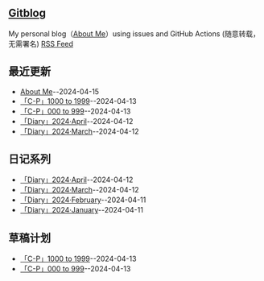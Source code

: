 ## [Gitblog](https://github.com/bingdu748/c_d-project)
My personal blog（[About Me](https://github.com/yihong0618/gitblog/issues/282)）using issues and GitHub Actions (随意转载，无需署名)
[RSS Feed](https://raw.githubusercontent.com/bingdu748/c_d-project/master/feed.xml)

## 最近更新
- [About Me](https://github.com/bingdu748/c_d-project/issues/7)--2024-04-15
- [「C-P」1000 to 1999](https://github.com/bingdu748/c_d-project/issues/6)--2024-04-13
- [「C-P」000 to 999](https://github.com/bingdu748/c_d-project/issues/5)--2024-04-13
- [「Diary」2024·April](https://github.com/bingdu748/c_d-project/issues/4)--2024-04-12
- [「Diary」2024·March](https://github.com/bingdu748/c_d-project/issues/3)--2024-04-12
## 日记系列
- [「Diary」2024·April](https://github.com/bingdu748/c_d-project/issues/4)--2024-04-12
- [「Diary」2024·March](https://github.com/bingdu748/c_d-project/issues/3)--2024-04-12
- [「Diary」2024·February](https://github.com/bingdu748/c_d-project/issues/2)--2024-04-11
- [「Diary」2024·January](https://github.com/bingdu748/c_d-project/issues/1)--2024-04-11
## 草稿计划
- [「C-P」1000 to 1999](https://github.com/bingdu748/c_d-project/issues/6)--2024-04-13
- [「C-P」000 to 999](https://github.com/bingdu748/c_d-project/issues/5)--2024-04-13
